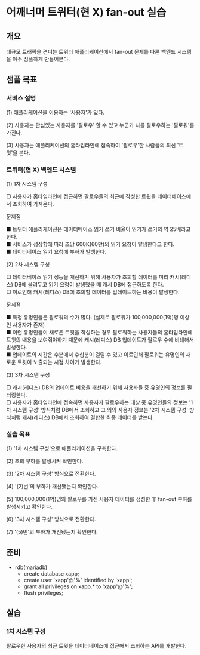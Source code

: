 # 어깨너머 트위터(현 X) fan-out 실습

## 개요

대규모 트래픽을 견디는 트위터 애플리케이션에서 fan-out 문제를 다룬 백엔드 시스템을 아주 심플하게 만들어본다.

## 샘플 목표

### 서비스 설명

(1) 애플리케이션을 이용하는 '사용자'가 있다.

(2) 사용자는 관심있는 사용자를 '팔로우' 할 수 있고 누군가 나를 팔로우하는 '팔로워'를 가진다.

(3) 사용자는 애플리케이션의 홈타임라인에 접속하여 '팔로우'한 사람들의 최신 '트윗'을 본다.

### 트위터(현 X) 백엔드 시스템

(1) 1차 시스템 구성

▢ 사용자가 홈타임라인에 접근하면 팔로우들의 최근에 작성한 트윗을 데이터베이스에서 조회하여 가져온다.

문제점

■ 트위터 애플리케이션은 데이터베이스 읽기 쓰기 비율이 읽기가 쓰기의 약 25배라고 한다.  
■ 서비스가 성장함에 따라 초당 600K(60만)의 읽기 요청이 발생한다고 한다.  
■ 데이터베이스 읽기 요청에 부하가 발생한다.


(2) 2차 시스템 구성

▢ 데이터베이스 읽기 성능을 개선하기 위해 사용자가 조회할 데이터를 미리 캐시(레디스) DB에 올려두고 읽기 요청이 발생했을 때 캐시 DB에 접근하도록 한다.  
▢ 이로인해 캐시(레디스) DB에 조회할 데이터를 업데이트하는 비용이 발생한다.

문제점

■ 특정 유명인들은 팔로워의 수가 많다. (실제로 팔로워가 100,000,000(1억)명 이상인 사용자가 존재)  
■ 이런 유명인들이 새로운 트윗을 작성하는 경우 팔로워하는 사용자들의 홈타임라인에 트윗의 내용을 보여줘야하기 때문에 캐시(레디스) DB 업데이트가 팔로우 수에 비례해서 발생한다.  
■ 업데이트의 시간은 수분에서 수십분이 걸릴 수 있고 이로인해 팔로워는 유명인의 새로운 트윗이 노출되는 시점 차이가 발생한다.


(3) 3차 시스템 구성

▢ 캐시(레디스) DB의 업데이트 비용을 개선하기 위해 사용자들 중 유명인의 정보를 필터링한다.  
▢ 사용자가 홈타임라인에 접속하면 사용자가 팔로우하는 대상 중 유명인들의 정보는 '1차 시스템 구성' 방식처럼 DB에서 조회하고 그 외의 사용자 정보는 '2차 시스템 구성' 방식처럼 캐시(레디스) DB에서 조회하여 결합한 최종 데이터를 받는다.


### 실습 목표

(1) '1차 시스템 구성'으로 애플리케이션을 구축한다.  

(2) 조회 부하를 발생시켜 확인한다.

(3) '2차 시스템 구성' 방식으로 전환한다.

(4) '(2)번'의 부하가 개선됐는지 확인한다.

(5) 100,000,000(1억)명의 팔로우를 가진 사용자 데이터를 생성한 후 fan-out 부하를 발생시키고 확인한다.

(6) '3차 시스템 구성' 방식으로 전환한다.

(7) '(5)번'의 부하가 개선됐는지 확인한다.

## 준비

- rdb(mariadb)
  - create database xapp;
  - create user 'xapp'@'%' identified by 'xapp';
  - grant all privileges on xapp.* to 'xapp'@'%';
  - flush privileges;

## 실습

### 1차 시스템 구성

팔로우한 사용자의 최근 트윗을 데이터베이스에 접근해서 조회하는 API를 개발한다.